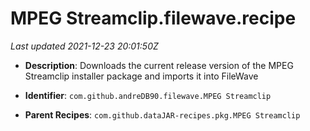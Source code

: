 # MPEG Streamclip.filewave.recipe

_Last updated 2021-12-23 20:01:50Z_

- **Description**: Downloads the current release version of the MPEG Streamclip installer package and imports it into FileWave

- **Identifier**: `com.github.andreDB90.filewave.MPEG Streamclip`

- **Parent Recipes**: `com.github.dataJAR-recipes.pkg.MPEG Streamclip`
